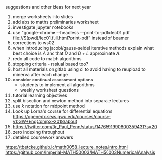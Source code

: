 suggestions and other ideas for next year

1.  merge worksheets into slides
2.  add abs to maths preliminaries worksheet
3.  investigate jupyter notebooks
4.  use "google-chrome --headless --print-to-pdf=lec01.pdf file://\$(pwd)/lec01.full.html?print-pdf" instead of beamer
5.  corrections to ws02
6.  when introducing jacobi/gauss-seidel iterative methods explain what best choice is $A$ and that $D$ and $D+L$ approximate $A$.
7.  redo all code to match algorithms
8.  stopping criteria - resiual based too?
9.  host all materials on gitlab using ci to avoid having to reupload to minerva after each change
10. consider continual assessment options
    -   students to implement all algorithms
    -   weekly worksheet questions
11. tutorial learning objectives
12. split bisection and newton method into separate lectures
13. use $k$ notation for midpoint method
14. Look up Lorna's course for differential equations https://openedx.seas.gwu.edu/courses/course-v1:GW+EngComp3+2018/about
15. https://twitter.com/Dr_Paul_Penn/status/1476591990800359431?s=20
16. zero indexing throughout
17. detailed coursework answers

https://tbetcke.github.io/math0058_lecture_notes/intro.html
https://github.com/Imperial-MATH50003/MATH50003NumericalAnalysis
